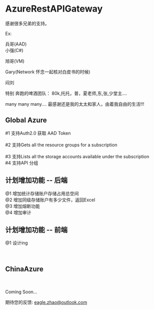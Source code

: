 # AzureRestAPIGateway

 
感谢很多兄弟的支持。 

 Ex: 

 兵哥(AAD) </br>
 小强(C#) 

 旭哥(VM)

 Gary(Network 怀念一起核对白皮书的时候)

 闷刘

 特别 奔跑的啤酒团队： 80k,托托，普，夏老师,东,张,少堂主....

many many many....
最感谢还是我的太太和家人，由着我自由的生活!!!


## Global Azure

#1 支持Auth2.0 获取 AAD Token  	</br>																					
#2 支持Gets all the resource groups for a subscription 	</br>												
#3 支持Lists all the storage accounts available under the subscription </br>
#4 支持API 分组 </br>


## 计划增加功能 -- 后端

@1 增加统计存储账户存储占用总空间</br>
@2 增加同级存储账户有多少文件，返回Excel</br>
@3 增加熔断功能 </br>
@4 增加审计</br>


## 计划增加功能 -- 前端

@1 设计ing

</br>

##  ChinaAzure 
</br>
</br>
Coming Soon... </br>

期待您的反馈: eagle.zhao@outlook.com  </br>
